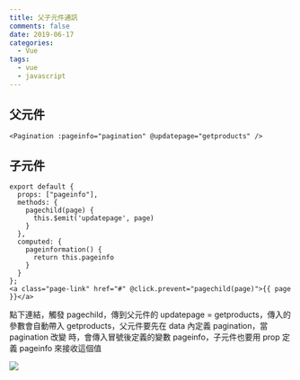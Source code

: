```yaml
---
title: 父子元件通訊
comments: false
date: 2019-06-17
categories:
  - Vue
tags:
  - vue
  - javascript
---
```


## 父元件

```
<Pagination :pageinfo="pagination" @updatepage="getproducts" />
```

## 子元件

```
export default {
  props: ["pageinfo"],
  methods: {
    pagechild(page) {
      this.$emit('updatepage', page)
    }
  },
  computed: {
    pageinformation() {
      return this.pageinfo
    }
  }
};
<a class="page-link" href="#" @click.prevent="pagechild(page)">{{ page }}</a>
```

點下連結，觸發 pagechild，傳到父元件的 updatepage = getproducts，傳入的參數會自動帶入 getproducts，父元件要先在 data 內定義 pagination，當 pagination 改變 時，會傳入冒號後定義的變數 pageinfo，子元件也要用 prop 定義 pageinfo 來接收這個值

![](https://i.imgur.com/g5nacXo.png)
